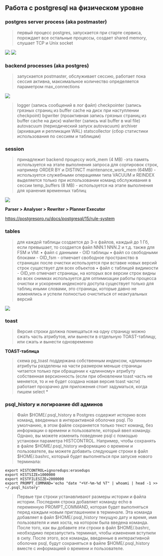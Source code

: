 ## Работа с postgresql на физическом уровне


### postgres server process (aka postmaster)
> первый процесс postgres, запускается при старте сервиса, порождает все остальные процессы, создает shared memory, слушает TCP и Unix socket

<image src="img/server_process.png">

<image src="img/server_process_shared_memory.png">

### backend processes (aka postgres)
> запускается postmaster, обслуживает сессию, работает пока сессия активна, максимальное количество определяется параметром max_connections

<image src="img/server_process_backends.png">


> logger (запись сообщений в лог файл)
> checkpointer (запись грязных страниц из buffer cache на диск при наступлении checkpoint)
> bgwriter (проактивная запись грязных страниц из buffer cache на диск)
> walwriter (запись wal buffer в wal file)
> autovacuum (периодический запуск autovacuum)
> archiver (архивация и репликация WAL)
> statscollector (сбор статистики использования по сессиям и таблицам)


### session

> принадлежит backend процессу
> work_mem (4 MB) -эта память используется на этапе выполнения запроса для сортировок строк, например ORDER BY и DISTINCT
> maintenance_work_mem (64MB) - используется служебными операциями типа VACUUM и REINDEX выделяется только при использовании команд обслуживания в сессии
> temp_buffers (8 MB) - используется на этапе выполнения для хранения временных таблиц


<image src="img/server_process_query.png">

**Parser > Analyser > Rewriter > Planner Executor**

https://postgrespro.ru/docs/postgresql/15/rule-system


### tables

> для каждой таблицы создается до 3-х файлов, каждый до 1 Гб, если превышает, то создается файл NNN.1 NNN.2 и т.д. также для FSM и VM:
> • файл с данными - OID таблицы
> • файл со свободными блоками - OID_fsm - отмечает свободное пространство в страницах после очистки используется при вставке новых версий строк существует для всех объектов
> • файл с таблицей видимости - OID_vm отмечает страницы, на которых все версии строк видны во всех снимках
> используется для оптимизации работы процесса очистки и ускорения индексного доступа существует только для таблиц иными словами, это страницы, которые давно не изменялись и успели полностью
очиститься от неактуальных версий 

<image src="img/server_process_tables.png">


### toast 
> Версия строки должна помещаться на одну страницу
> можно сжать часть атрибутов, или вынести в отдельную TOAST-таблицу, или сжать и вынести одновременно 

**TOAST-таблица**
>  схема pg_toast поддержана собственным индексом, «длинные» атрибуты разделены на части размером меньше страницы
>  читается только при обращении к «длинному» атрибуту собственная версионность (если при обновлении toast часть не меняется, то и не будет создана новая версия toast части)
>  работает прозрачно для приложения
>  стоит задуматься, когда пишем select *


### psql_history и логироание ddl админов


> Файл $HOME/.psql_history в Postgres содержит историю всех команд, введенных в интерактивной оболочке psql. По умолчанию, в этом файле сохраняется только текст команд, без информации о времени и пользователе, который ввел команду. 
> Однако, вы можете изменить поведение psql с помощью установки параметра HISTCONTROL. Например, чтобы сохранять в файле $HOME/.psql_history информацию о времени и пользователе, вы можете добавить следующие строки в файл $HOME/.bashrc, который будет выполняться при запуске нового терминала:

```
export HISTCONTROL=ignoredups:erasedups
export HISTSIZE=1000000
export HISTFILESIZE=2000000
export PROMPT_COMMAND='echo "date "+%Y-%m-%d %T" | whoami | head -1 >> ~/.psql_history'
```

>Первые три строки устанавливают размеры истории и файла истории. Последняя строка добавляет команду echo в переменную PROMPT_COMMAND, которая будет выполняться перед каждым новым приглашением в терминале. Эта команда добавляет в файл $HOME/.psql_history текущую дату и время, имя пользователя и имя хоста, на котором была введена команда.
>После того, как вы добавите эти строки в файл $HOME/.bashrc, необходимо перезапустить терминал, чтобы изменения вступили в силу. После этого, все команды, введенные в интерактивной оболочке psql, будут сохраняться в файле $HOME/.psql_history вместе с информацией о времени и пользователе.
